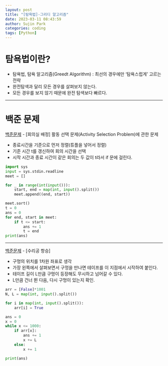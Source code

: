 ```yaml
---
layout: post
title: "[탐욕법]-그리디 알고리즘"
date: 2023-03-11 08:43:59
author: Sujin Park
categories: coding
tags: [Python]
---
```


# 탐욕법이란?
- 탐욕법, 탐욕 알고리즘(Greedt Algorithm) : 최선의 경우에만 ‘탐욕스럽게’ 고르는 전략
- 완전탐색과 달리 모든 경우를 살펴보지 않는다.
- 모든 경우를 보지 않기 때문에 완전 탐색보다 빠르다.

---

# 백준 문제

[백준문제](https://www.acmicpc.net/problem/1931) - [회의실 배정] 활동 선택 문제(Activity Selection Problem)에 관한 문제

- 종료시간을 기준으로 먼저 정렬(튜플을 넣어서 정렬)
- 기준 시간 t를 갱신하여 회의 시간을 선택
- 시작 시간과 종료 시간이 같은 회의는 두 값이 t라서 if 문에 걸린다.

```python
import sys
input = sys.stdin.readline
meet = []

for _ in range(int(input())):
    start, end = map(int, input().split())
    meet.append((end, start))

meet.sort()
t = 0
ans = 0
for end, start in meet:
    if t <= start:
        ans += 1
        t = end
print(ans)
```

---

[백준문제](https://www.acmicpc.net/problem/1449) - [수리공 항승]

- 구멍의 위치를 1차원 좌표로 생각
- 가장 왼쪽에서 살펴보면서 구멍을 만나면 테이프를 이 지점에서 시작하여 붙인다.
- 테이프 길이 L만큼 구멍이 등장해도 무시하고 넘어갈 수 있다.
- L만큼 건너 뛴 다음, 다시 구멍이 있는지 확인.

```python
arr = [False]*1001
N, L = map(int, input().split())

for i in map(int, input().split()):
    arr[i] = True

ans = 0
x = 0
while x <= 1000:
    if arr[x]:
        ans += 1
        x += L
    else:
        x += 1

print(ans)
```